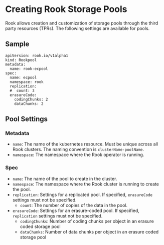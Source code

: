 # Creating Rook Storage Pools
Rook allows creation and customization of storage pools through the third party resources (TPRs). The following settings are available
for pools.

## Sample
```
apiVersion: rook.io/v1alpha1
kind: Rookpool
metadata:
  name: rook-ecpool
spec:
  name: ecpool
  namespace: rook
  replication:
  #  count: 3
  erasureCode:
    codingChunks: 2
    dataChunks: 2
```

## Pool Settings

### Metadata
- `name`: The name of the kubernetes resource. Must be unique across all Rook clusters. The naming convention is `clusterName-poolName`.
- `namespace`: The namespace where the Rook operator is running.

### Spec
- `name`: The name of the pool to create in the cluster.
- `namespace`: The namespace where the Rook cluster is running to create the pool.
- `replication`: Settings for a replicated pool. If specified, `erasureCode` settings must not be specified.
  - `count`: The number of copies of the data in the pool.
- `erasureCode`: Settings for an erasure-coded pool. If specified, `replication` settings must not be specified.
  - `codingChunks`: Number of coding chunks per object in an erasure coded storage pool
  - `dataChunks`: Number of data chunks per object in an erasure coded storage pool